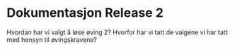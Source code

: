 # Dokumentasjon Release 2

Hvordan har vi valgt å løse øving 2? Hvorfor har vi tatt de valgene vi har tatt med hensyn til øvingskravene?
